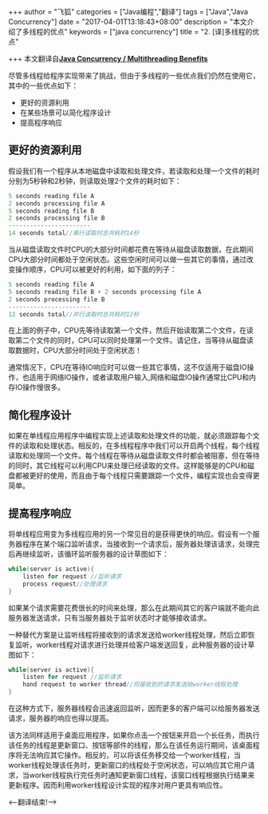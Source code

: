 +++
author = "飞狐"
categories = ["Java编程","翻译"]
tags = ["Java","Java Concurrency"]
date = "2017-04-01T13:18:43+08:00"
description = "本文介绍了多线程的优点"
keywords = ["java concurrency"]
title = "2. [译]多线程的优点"

+++
本文翻译自[**Java Concurrency / Multithreading Benefits**](http://tutorials.jenkov.com/java-concurrency/benefits.html)

尽管多线程给程序实现带来了挑战，但由于多线程的一些优点我们仍然在使用它，其中的一些优点如下：

* 更好的资源利用
* 在某些场景可以简化程序设计
* 提高程序响应

<!--more-->

## 更好的资源利用
假设我们有一个程序从本地磁盘中读取和处理文件，若读取和处理一个文件的耗时分别为5秒钟和2秒钟，则读取处理2个文件的耗时如下：
```java
5 seconds reading file A
2 seconds processing file A
5 seconds reading file B
2 seconds processing file B
-----------------------
14 seconds total//串行读取时总共耗时14秒
```
当从磁盘读取文件时CPU的大部分时间都花费在等待从磁盘读取数据，在此期间CPU大部分时间都处于空闲状态。这些空闲时间可以做一些其它的事情，通过改变操作顺序，CPU可以被更好的利用，如下面的列子：
```java
5 seconds reading file A
5 seconds reading file B + 2 seconds processing file A
2 seconds processing file B
-----------------------
12 seconds total//并行读取时总共耗时12秒
```
在上面的例子中，CPU先等待读取第一个文件，然后开始读取第二个文件，在读取第二个文件的同时，CPU可以同时处理第一个文件。请记住，当等待从磁盘读取数据时，CPU大部分时间处于空闲状态！

通常情况下，CPU在等待IO响应时可以做一些其它事情，这不仅适用于磁盘IO操作，也适用于网络IO操作，或者读取用户输入,网络和磁盘IO操作通常比CPU和内存IO操作慢很多。

## 简化程序设计

如果在单线程应用程序中编程实现上述读取和处理文件的功能，就必须跟踪每个文件的读取和处理状态。相反的，在多线程程序中我们可以开启两个线程，每个线程读取和处理同一个文件。每个线程在等待从磁盘读取文件时都会被阻塞，但在等待的同时，其它线程可以利用CPU来处理已经读取的文件。这样能够是的CPU和磁盘都被更好的使用，而且由于每个线程只需要跟踪一个文件，编程实现也会变得更简单。

## 提高程序响应

将单线程应用变为多线程应用的另一个常见目的是获得更快的响应。假设有一个服务器程序在某个端口监听请求，当接收到一个请求后，服务器处理该请求，处理完后再继续监听，该循环监听服务器的设计草图如下：
```java
while(server is active){
    listen for request //监听请求
    process request//处理请求
}
```
如果某个请求需要花费很长的时间来处理，那么在此期间其它的客户端就不能向此服务器发送请求，只有当服务器处于监听状态时才能够接收请求。

一种替代方案是让监听线程将接收到的请求发送给worker线程处理，然后立即恢复监听，worker线程对请求进行处理并给客户端发送回复，此种服务器的设计草图如下：
```java
while(server is active){
    listen for request //监听请求
    hand request to worker thread//将接收到的请求发送给worker线程处理
}
```
在这种方式下，服务器线程会迅速返回监听，因而更多的客户端可以给服务器发送请求，服务器的响应也得以提高。

该方法同样适用于桌面应用程序，如果你点击一个按钮来开启一个长任务，而执行该任务的线程是更新窗口、按钮等部件的线程，那么在该任务运行期间，该桌面程序将无法响应其它操作。相反的，可以将该任务移交给一个worker线程，当worker线程处理该任务时，更新窗口的线程处于空闲状态，可以响应其它用户请求，当worker线程执行完任务时通知更新窗口线程，该窗口线程根据执行结果来更新程序。因而利用worker线程设计实现的程序对用户更具有响应性。

<–翻译结束!–>